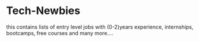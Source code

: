 # Tech-Newbies
this contains lists of entry level jobs with (0-2)years experience, internships, bootcamps, free courses and many more....
